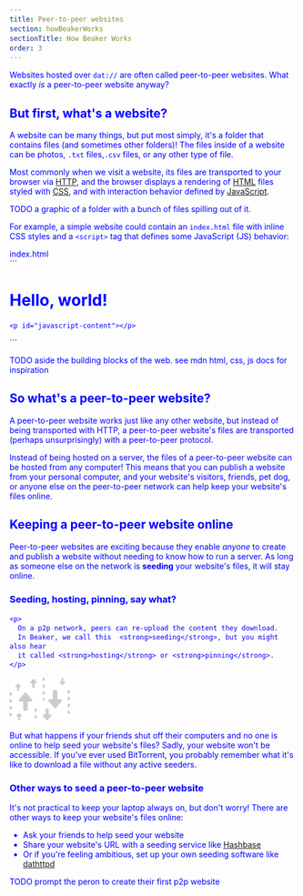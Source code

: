 ```yaml
---
title: Peer-to-peer websites
section: howBeakerWorks
sectionTitle: How Beaker Works
order: 3
---
```

<p class="accent">
  Websites hosted over <code>dat://</code> are often called peer-to-peer websites. What
  exactly <em>is</em> a peer-to-peer website anyway?
</p>

## But first, what's a website?

A website can be many things, but put most simply, it's a folder that contains
files (and sometimes other folders)! The files inside of a website can be
photos, `.txt` files,`.csv` files, or any other type of file.

Most commonly when we visit a website, its files are transported to your browser
via [HTTP](https://developer.mozilla.org/en-US/docs/Web/http), and the browser
displays a rendering of
[HTML](https://developer.mozilla.org/en-US/docs/Web/HTML) files styled with
[CSS](https://developer.mozilla.org/en-US/docs/Learn/Getting_started_with_the_web/CSS_basics),
and with interaction behavior defined by
[JavaScript](https://developer.mozilla.org/en-US/docs/Learn/JavaScript/First_steps/What_is_JavaScript).

TODO a graphic of a folder with a bunch of files spilling out of it.

For example, a simple website could contain an `index.html` file
with inline CSS styles and a `<script>` tag that defines some JavaScript (JS)
behavior:

<figcaption class="code">index.html</figcaption>
```
<html>
  <style>
    body {
      color: blue;
    }
  </style>

  <body>
    <h1>Hello, world!</h1>

    <p id="javascript-content"></p>
  </body>

  <script>
    var jsContent = document.getElementById("javascript-content")
    jsContent.innerText = "Hello from JavaScript!"
  </script>
</html>
```

TODO aside the building blocks of the web. see mdn html, css, js docs for inspiration

## So what's a peer-to-peer website?

A peer-to-peer website works just like any other website, but instead of being
transported with HTTP, a peer-to-peer website's files are transported
(perhaps unsurprisingly) with a peer-to-peer protocol.

Instead of being hosted on a server, the files of a peer-to-peer website can be
hosted from any computer! This means that you can publish a website from your personal
computer, and your website's visitors, friends, pet dog, or anyone else on the
peer-to-peer network can help keep your website's files online.

## Keeping a peer-to-peer website online

Peer-to-peer websites are exciting because they enable *anyone*
to create and publish a website without needing to know how to run a server.
As long as someone else on the network is **seeding** your website's files, it
will stay online.

<aside>
  <div>
    <h3 class="title">Seeding, hosting, pinning, say what?</h3>

    <p>
      On a p2p network, peers can re-upload the content they download.
      In Beaker, we call this  <strong>seeding</strong>, but you might also hear
      it called <strong>hosting</strong> or <strong>pinning</strong>.
    </p>
  </div>

  <img class="icon" src="/img/icon/seeding.svg" />
</aside>

But what happens if your friends shut off their computers and no one is online
to help seed your website's files? Sadly, your website won't be accessible. If
you've ever used BitTorrent, you probably remember what it's like to download
a file without any active seeders.

### Other ways to seed a peer-to-peer website

It's not practical to keep your laptop always on, but don't worry! There are
other ways to keep your website's files online:

- Ask your friends to help seed your website
- Share your website's URL with a seeding service like [Hashbase](https://hashbase.io)
- Or if you're feeling ambitious, set up your own seeding software like [dathttpd](https://github.com/beakerbrowser/dathttpd)

TODO prompt the peron to create their first p2p website

